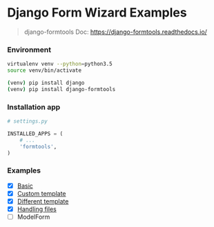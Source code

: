 # Django Form Wizard Examples

> django-formtools Doc: https://django-formtools.readthedocs.io/


### Environment

``` bash
virtualenv venv --python=python3.5
source venv/bin/activate

(venv) pip install django
(venv) pip install django-formtools
```


### Installation app

``` python
# settings.py

INSTALLED_APPS = (
    # ...
    'formtools',
)
```


### Examples

- [x] [Basic](example1/)
- [x] [Custom template](example2/)
- [x] [Different template](example3/)
- [x] [Handling files](example4/)
- [ ] ModelForm
